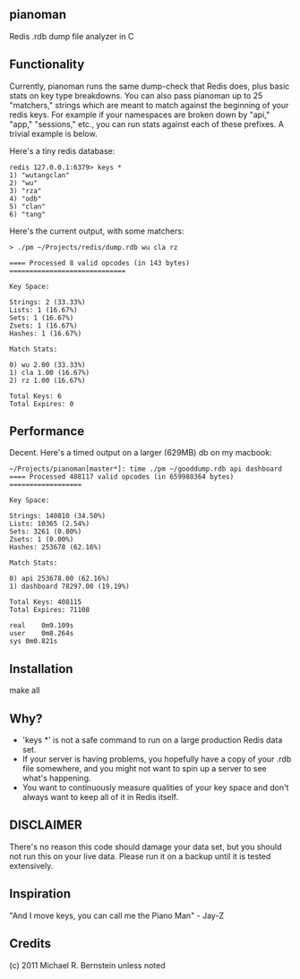 pianoman
--------

Redis .rdb dump file analyzer in C

Functionality
-------------

Currently, pianoman runs the same dump-check that Redis does, plus basic stats
on key type breakdowns.  You can also pass pianoman up to 25 "matchers," strings
which are meant to match against the beginning of your redis keys.  For example
if your namespaces are broken down by "api," "app," "sessions," etc., you can
run stats against each of these prefixes.  A trivial example is below.

Here's a tiny redis database:

    redis 127.0.0.1:6379> keys *
    1) "wutangclan"
    2) "wu"
    3) "rza"
    4) "odb"
    5) "clan"
    6) "tang"

Here's the current output, with some matchers:

    > ./pm ~/Projects/redis/dump.rdb wu cla rz

    ==== Processed 8 valid opcodes (in 143 bytes) =============================

    Key Space:

    Strings: 2 (33.33%)
    Lists: 1 (16.67%)
    Sets: 1 (16.67%)
    Zsets: 1 (16.67%)
    Hashes: 1 (16.67%)

    Match Stats:

    0) wu 2.00 (33.33%)
    1) cla 1.00 (16.67%)
    2) rz 1.00 (16.67%)

    Total Keys: 6
    Total Expires: 0


Performance
-----------

Decent. Here's a timed output on a larger (629MB) db on my macbook:

    ~/Projects/pianoman[master*]: time ./pm ~/gooddump.rdb api dashboard
    ==== Processed 408117 valid opcodes (in 659980364 bytes) ==================

    Key Space:

    Strings: 140810 (34.50%)
    Lists: 10365 (2.54%)
    Sets: 3261 (0.80%)
    Zsets: 1 (0.00%)
    Hashes: 253678 (62.16%)

    Match Stats:

    0) api 253678.00 (62.16%)
    1) dashboard 78297.00 (19.19%)

    Total Keys: 408115
    Total Expires: 71108

    real	0m9.109s
    user	0m8.264s
    sys	0m0.821s


Installation
------------

make all

Why?
----

* 'keys *' is not a safe command to run on a large production Redis data set.
* If your server is having problems, you hopefully have a copy of your .rdb file
somewhere, and you might not want to spin up a server to see what's happening.
* You want to continuously measure qualities of your key space and don't always
want to keep all of it in Redis itself.

DISCLAIMER
----------

There's no reason this code should damage your data set, but you should not run
this on your live data.  Please run it on a backup until it is tested extensively.

Inspiration
-----------

"And I move keys, you can call me the Piano Man" - Jay-Z

Credits
-------

(c) 2011 Michael R. Bernstein unless noted
